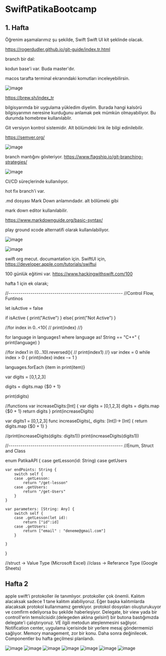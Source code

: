 # SwiftPatikaBootcamp

## 1. Hafta 

Öğrenim aşamalarımız şu şekilde,
Swift
Swift UI kit şeklinde olacak.

https://rogerdudler.github.io/git-guide/index.tr.html

branch bir dal: 

kodun base'i var. Buda master'dır.

macos tarafta terminal ekranındaki komutları inceleyebilirsin.

![image](https://user-images.githubusercontent.com/44713722/190844253-d27e485a-b47a-40e6-bddb-c5d270f1e1fb.png)

https://brew.sh/index_tr 

bilgisyarımda bir uygulama yükledim diyelim. Burada hangi kalsörü bilgisyarımın neresine kurduğunu anlamak pek mümkün olmayabiliyor. Bu durumda homebrew kullanılablir.

Git versiyon kontrol sistemidir. Alt bölümdeki link ile bilgi edinilebilir.

https://semver.org/

![image](https://user-images.githubusercontent.com/44713722/190845274-fe702f29-31de-40c4-8321-cd76d2505675.png)

branch mantığını gösteriyor.
https://www.flagship.io/git-branching-strategies/  

![image](https://user-images.githubusercontent.com/44713722/190845451-bf96c253-3709-458c-9fa4-ac95afdcda83.png)

CI/CD süreçlerinde kullanılıyor. 

hot fix branch'i var.

.md dosyası Mark Down anlamındadır. alt bölümeki gibi 

mark down editor kullanılabilir.

https://www.markdownguide.org/basic-syntax/ 

play ground xcode alternatifi olarak kullanılabiliyor.

![image](https://user-images.githubusercontent.com/44713722/190847381-81d34005-fcf9-4024-b756-f9bd942dc38d.png)

![image](https://user-images.githubusercontent.com/44713722/190847903-18cd8829-43c6-4eb3-a051-64f84c3b5b47.png)

swift org mecut. documantation için.
SwiftUI için, 
https://developer.apple.com/tutorials/swiftui

100 günlük eğitimi var.
https://www.hackingwithswift.com/100


hafta 1 için ek olarak;

//---------------------------------------------------------
//Control Flow, Funtinos

let isActive = false

if isActive {
    print("Active")
}
else{
    print("Not Active")
}

//for index in 0..&lt;10{
//    print(index)
//}

for language in languages1 where language as! String == "C++" {
    print(language)
}

//for index1 in (0...10).reversed(){
//    print(index1)
//}
var index = 0
while index &gt; 0 {
    print(index)
    index -= 1
}

languages.forEach {item in print(item)}

var digits = [0,1,2,3]

digits = digits.map {$0 + 1}

print(digits)

//functions
var increaseDigits:[Int] {
    var digits = [0,1,2,3]
    digits = digits.map {$0 + 1}
    return digits
}
print(increaseDigits)


var digits1 = [0,1,2,3]
func increaseDigits(_ digits: [Int])-&gt; [Int] {
    return digits.map {$0 + 1}
}

//print(increaseDigits(digits: digits1))
print(increaseDigits(digits1))


//---------------------------------------------------------
//Enum, Struct and Class

enum PatikaAPI {
    case getLesson(id: String)
    case getUsers
    
    var endPoints: String {
        switch self {
        case .getLesson:
            return "/get-lesson"
        case .getUsers: 
            return "/get-Users"
        }
    }
    
    var parameters: [String: Any] {
        switch self {
        case .getLesson(let id):
            return ["id":id]
        case .getUsers:
            return ["email" : "deneme@gmail.com"]
        }
        
    }
}

//struct -&gt; Value Type (Microsoft Excel)
//class -&gt; Referance Type (Google Sheets)

## Hafta 2 

apple swift'i protokoller ile tanımlıyor. protokoller çok önemli.
Kalıtım alacaksak sadece 1 tane kalıtım alabiliyoruz. Eğer başka kalıtımlarda alacaksak protokol kullanmamız gerekiyor.
protokol dosyoları olıuşturukuyor ve comfirm edeliyorsa bu şekilde haberleşiyor.
Delegate, bir view yada bir controll'erin temsilcisidir.(delegeden aklına gelsin!)
bir butona bastığımızda delegate'i çalıştırıyoruz. VE ilgili metodun ateşlenmesini sağlıyor. 
Notification center, uygulama içerisinde bir yerlere mesaj göndermemizi sağlıyor.
Memory management, zor bir konu. Daha sonra değinilecek.
Componentler bu hafta geçilmesi planlandı.

![image](https://user-images.githubusercontent.com/44713722/190889302-919232aa-0ae7-4a2d-b88c-e9309d2125cf.png)
![image](https://user-images.githubusercontent.com/44713722/190889144-d0635f3c-54e6-4446-98f5-7afce9a396bc.png)
![image](https://user-images.githubusercontent.com/44713722/190889212-48fb3ecf-0451-41d6-bec4-0271aa88f6e2.png)
![image](https://user-images.githubusercontent.com/44713722/190889260-9feec6bb-9259-4d9d-bf69-7e1e0a69143f.png)
![image](https://user-images.githubusercontent.com/44713722/190889350-98e0d7a2-0f83-4109-bf11-0cb3c25447dd.png)
![image](https://user-images.githubusercontent.com/44713722/190889377-d482e845-5137-4ccc-9e8e-1fb5ae9aa086.png)
![image](https://user-images.githubusercontent.com/44713722/190889382-65642ec8-cc7f-4db3-9ae8-e0619c1a3da0.png)







